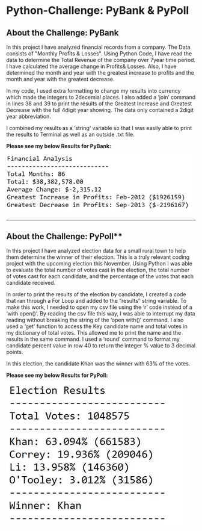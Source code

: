 # Python-Challenge: PyBank &amp; PyPoll

## About the Challenge: PyBank 

In this project I have analyzed financial records from a company. The Data consists of "Monthly Profits & Losses". Using Python Code, I have read the data to determine the Total Revenue of the company over 7year time period. I have calculated the average change in Profits& Losses. Also, I have determined the month and year with the greatest increase to profits and the month and year with the greatest decrease.

In my code, I used extra formatting to change my results into currency which made the integers to 2decemial places. I also added a ‘join’ command in lines 38 and 39 to print the results of the Greatest Increase and Greatest Decrease with the full 4digit year showing. The data only contained a 2digit year abbreviation. 

I combined my results as a ‘string’ variable so that I was easily able to print the results to Terminal as well as an outside .txt file. 

**Please see my below Results for PyBank:**

![PyBank Results](PyBank/Analysis/PyBankResults.png)

_______________________________________________________________________________________________________________________________________________

## About the Challenge: PyPoll**

In this project I have analyzed election data for a small rural town to help them determine the winner of their election. This is a truly relevant coding project with the upcoming election this November. Using Python I was able to evaluate the total number of votes cast in the election, the total number of votes cast for each candidate, and the percentage of the votes that each candidate received. 

In order to print the results of the election by candidate, I created a code that ran through a For Loop and added to the “results” string variable. To make this work, I needed to open my csv file using the ‘r’ code instead of a ‘with open()’. By reading the csv file this way, I was able to interrupt my data reading without breaking the string of the ‘open with()’ command. I also used a ‘get’ function to access the Key candidate name and total votes in my dictionary of total votes. This allowed me to print the name and the results in the same command. I used a ‘round’ command to format my candidate percent value in row 40 to return the integer % value to 3 decimal points. 

In this election, the candidate Khan was the winner with 63% of the votes. 

**Please see my below Results for PyPoll:**

![PyPoll Results](PyPoll/Analysis/PyPollResults.png)
